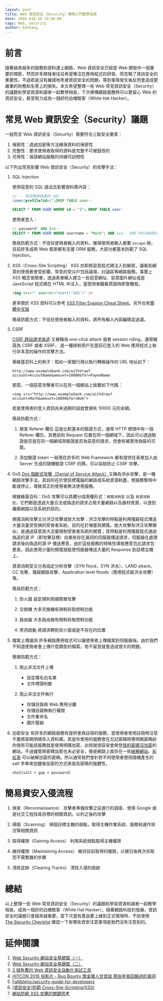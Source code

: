 ```yaml
---
layout: post
title: Web 資訊安全（Security）簡明入門教學指南
date: 2016-010-10 23:26:00
tags: Web, Security
author: kdchang
---
```


# 前言

隨著越來越多的服務和資料連上網路，Web 資訊安全已經是 Web 開發中一個重要的環節，然而許多開發者往往希望專注在應用程式的研發，而忽略了資訊安全的重要性。不過若是沒有嚴謹地考慮資訊安全的問題，等到事情發生後反而會造成更嚴重的財務和名譽上的損失。本文希望整理一些 Web 常見資訊安全（Security）的議題和學習資源和讀者一起教學相長，下次建構網路服務時可以更留心 Web 的資訊安全，甚至努力成為一個好的白帽駭客（White Hat Hacker）。

# 常見 Web 資訊安全（Security）議題

一般而言 Web 資訊安全（Security）需要符合三點安全要素：

1. 保密性：透過加密等方法確保資料的保密性
2. 完整性：要求使用者取得的資料是完整不可被竄改的
3. 可用性：保證網站服務的持續可訪問性

以下列出常見影響 Web 資訊安全（Security）的攻擊手法：

1. SQL Injection

   使用惡意的 SQL 語法去影響資料庫內容：

   ```sql
   // -- 為忽略掉後面的 SQL
   /user/profile?id=1";DROP TABLE user--

   SELECT * FROM USER WHERE id = "1"; DROP TABLE user--
   ```

   使用者登入：

   ```sql
   // password" AND 1=1--
   SELECT * FROM USER WHERE username = "Mark"; AND 1=1-- AND PASSWORD="1234"
   ```

   簡易防範方式：不信任使用者輸入的資料，確保使用者輸入都要 `escape` 掉，目前許多成熟 Web 框架都有支援 ORM 服務，大部分都基本防範了 SQL Injection。

2. XSS（Cross-Site Scripting）
   XSS 亦即將惡意程式碼注入到網頁，讓看到網頁的使用者會受影響，常見的受災戶包括論壇、討論區等網路服務。事實上 XSS 概念很簡單，透過表單輸入建立一些惡意網址、惡意圖片網址或是 JavsScript 程式碼在 HTML 中注入，當使用者觀看頁面時即會觸發。

   ```html
   <img src="" onerror="alert('XSS')" />
   ```

   更多關於 XSS 資料可以參考 [XSS Filter Evasion Cheat Sheet](https://www.owasp.org/index.php/XSS_Filter_Evasion_Cheat_Sheet)。另外也有[簡體中文版](https://jiji262.github.io/wooyun_articles/drops/XSS%20Filter%20Evasion%20Cheat%20Sheet%20%E4%B8%AD%E6%96%87%E7%89%88.html)

   簡易防範方式：不信任使用者輸入的資料，將所有輸入內容編碼並過濾。

3. CSRF

   [CSRF 跨站請求偽造](https://zh.wikipedia.org/wiki/%E8%B7%A8%E7%AB%99%E8%AF%B7%E6%B1%82%E4%BC%AA%E9%80%A0) 又被稱為 one-click attack 或者 session riding，通常縮寫為 CSRF 或者 XSRF， 是一種挾制用戶在當前已登入的 Web 應用程式上執行非本意的操作的攻擊方法。

   舉維基百科上的例子：假如一家銀行用以執行轉帳操作的 URL 地址如下：

   `http://www.examplebank.com/withdraw?account=AccoutName&amount=10000&for=PayeeName`

   那麼，一個惡意攻擊者可以在另一個網站上放置如下代碼：

   `<img src="http://www.examplebank.com/withdraw?account=Mark&amount=10000&for=Bob">`

   若是使用者的登入資訊尚未過期的話就會損失 10000 元的金額。

   簡易防範方式：

   1. 檢查 Referer 欄位
      這是比較基本的驗證方式，通常 HTTP 標頭中有一個 Referer 欄位，其應該和 Request 位置在同一個網域下，因此可以透過驗證是否是在同一個網域來驗證是否為惡意的請求，但會有被更改偽裝的可能。

   2. 添加驗證 token
      一般現在許多的 Web Framework 都有提供在表單加入由 Server 生成的隨機驗證 CSRF 的碼，可以協助防止 CSRF 攻擊。

4. DoS
   [Dos 阻斷式攻擊（Denial of Service Attack）](https://zh.wikipedia.org/zh-tw/%E9%98%BB%E6%96%B7%E6%9C%8D%E5%8B%99%E6%94%BB%E6%93%8A)又稱為洪水攻擊，是一種網路攻擊手法，其目的在於使目標電腦的網路或系統資源耗盡，使服務暫時中斷或停止，導致真正的使用者無法使用服務。

   根據維基百科：DoS 攻擊可以具體分成兩種形式：`頻寬消耗型` 以及 `資源消耗型`，它們都是透過大量合法或偽造的請求占用大量網路以及器材資源，以達到癱瘓網路以及系統的目的。

   頻寬消耗攻擊又分洪泛攻擊或放大攻擊：洪泛攻擊的特點是利用殭屍程式傳送大量流量至受損的受害者系統，目的在於堵塞其頻寬。放大攻擊和洪泛攻擊類似，是通過惡意放大流量限制受害者系統的頻寬；其特點是利用殭屍程式通過偽造的源 IP（即攻擊目標）向某些存在漏洞的伺服器傳送請求，伺服器在處理請求後向偽造的源 IP 傳送應答，由於這些服務的特殊性導致應答包比請求包更長，因此使用少量的頻寬就能使伺服器傳送大量的 Response 到目標主機上。

   資源消耗型又分為協定分析攻擊（SYN flood，SYN 洪水）、LAND attack、CC 攻擊、殭屍網路攻擊、Application level floods（應用程式級洪水攻擊）等。

   簡易防範方式：

   1. 防火牆
      設定規則阻擋簡單攻擊

   2. 交換機
      大多交換機有限制存取控制功能

   3. 路由器
      大多路由器有限制存取控制功能

   4. 黑洞啟動
      將請求轉到空介面或是不存在的位置

5. 檔案上傳漏洞
   許多網路應用程式可以讓使用者上傳檔案到伺服器端，由於我們不知道使用者會上傳什麼類型的檔案，若不留意就會造成很大的問題。

   簡單防範方式：

   1. 阻止非法文件上傳

      - 設定檔名白名單
      - 文件標頭判斷

   2. 阻止非法文件執行

      - 存儲目錄與 Web 應用分離
      - 存儲目錄無執行權限
      - 文件重命名
      - 圖片壓縮

6. 加密安全
   有許多的網路服務有提供會員註冊的服務，當使用者使用註冊時注意不要將密碼明碼存入資料庫。若是你使用的服務會在忘記密碼時寄明碼密碼給你很有可能該服務就是使用明碼加密，此時就很容易會榮登[我的密碼沒加密](http://plainpass.com/)的網站。不過儘管將密碼加密也未必安全，像是網路上就存在一些[破解網站](http://www.cmd5.com/)、[彩虹表](https://zh.wikipedia.org/wiki/%E5%BD%A9%E8%99%B9%E8%A1%A8) 可以破解加密的密碼。所以通常我們會針對不同使用者使用隨機產生的 salt 字串來加鹽後加密的方式來提高密碼的強健性。

   ```
   sha3(salt + gap + password)
   ```

# 簡易資安入侵流程

1. 偵查（Reconnaissance）
   攻擊者準備攻擊之前進行的調查，使用 Google 或是社交工程找尋目標的相關資訊，以利之後的攻擊

2. 掃描（Scanning）
   掃描目標主機的弱點，取得主機作業系統、服務和運作狀況等相關資訊

3. 取得權限（Gaining Access）
   利用系統弱點取得主機權限

4. 維持權限（Maintaining Access）
   維持目前取得的權限，以便日後再次存取而不需繁雜的步驟

5. 清除足跡（Clearing Tracks）
   清除入侵的痕跡

# 總結

以上整理一些 Web 常見資訊安全（Security）的議題和學習資源和讀者一起教學相長，成為一個好的白帽駭客（White Hat Hacker）。隨著網路科技的發展，資訊安全的議題只會越來越重要，當下次當有產品要上線到正式環境時，不妨使用 [The Security Checklist](https://github.com/FallibleInc/security-guide-for-developers/blob/master/security-checklist.md) 確認一下有哪些資安注意事項是我們沒有注意到的。

# 延伸閱讀

1. [Web Security 網站安全基礎篇（一）](http://newsletter.ascc.sinica.edu.tw/news/read_news.php?nid=1909)
2. [Web Security 網站安全基礎篇（二）](http://newsletter.ascc.sinica.edu.tw/news/read_news.php?nid=1917)
3. [3 個免費的 Web 資訊安全自動化測試工具](https://www.qa-knowhow.com/?p=2975)
4. [HITCON 2016 投影片 - Bug Bounty 獎金獵人甘苦談 那些年我回報過的漏洞](http://blog.orange.tw/2016/07/hitcon-2016-slides-bug-bounty-hunter.html)
5. [FallibleInc/security-guide-for-developers](https://github.com/FallibleInc/security-guide-for-developers/blob/master/security-checklist.md)
6. [[資訊安全]防範 Cross-Site-Scripting(XSS)](https://dotblogs.com.tw/jimmyyu/2009/08/16/10098)
7. [網站防範 XSS 攻擊的關鍵思考](http://www.ithome.com.tw/node/66888)
